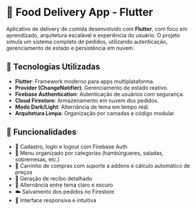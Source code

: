 # 🍔 Food Delivery App - Flutter

Aplicativo de delivery de comida desenvolvido com **Flutter**, com foco em aprendizado, arquitetura escalável e experiência do usuário. O projeto simula um sistema completo de pedidos, utilizando autenticação, gerenciamento de estado e persistência em nuvem.

## 🚀 Tecnologias Utilizadas

- **Flutter**: Framework moderno para apps multiplataforma.
- **Provider (ChangeNotifier)**: Gerenciamento de estado reativo.
- **Firebase Authentication**: Autenticação de usuários com segurança.
- **Cloud Firestore**: Armazenamento em nuvem dos pedidos.
- **Modo Dark/Light**: Alternância de tema em tempo real.
- **Arquitetura Limpa**: Organização por camadas e código modular.

## 📱 Funcionalidades

- 🔐 Cadastro, login e logout com Firebase Auth  
- 🍔 Menu organizado por categorias (hambúrgueres, saladas, sobremesas, etc.)
- 🛒 Carrinho de compras com suporte a addons e cálculo automático de preços
- 📄 Geração de recibo detalhado
- 🌙 Alternância entre tema claro e escuro
- ☁️ Salvamento dos pedidos no Firestore
- 📱 Interface responsiva e intuitiva



